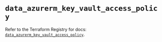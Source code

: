 # `data_azurerm_key_vault_access_policy`

Refer to the Terraform Registry for docs: [`data_azurerm_key_vault_access_policy`](https://registry.terraform.io/providers/hashicorp/azurerm/3.91.0/docs/data-sources/key_vault_access_policy).
